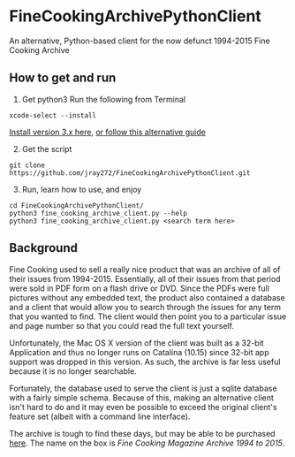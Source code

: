 # FineCookingArchivePythonClient
An alternative, Python-based client for the now defunct 1994-2015 Fine Cooking Archive

## How to get and run
1. Get python3
Run the following from Terminal
```
xcode-select --install
```
[Install version 3.x here](https://www.python.org/downloads/mac-osx/), [or follow this alternative guide](https://docs.python-guide.org/starting/install3/osx/)

2. Get the script

```
git clone https://github.com/jray272/FineCookingArchivePythonClient.git
```

3. Run, learn how to use, and enjoy

```
cd FineCookingArchivePythonClient/
python3 fine_cooking_archive_client.py --help
python3 fine_cooking_archive_client.py <search term here>
```


## Background
Fine Cooking used to sell a really nice product that was an archive of all of their issues from 1994-2015. Essentially, all of their issues from that period were sold in PDF form on a flash drive or DVD. Since the PDFs were full pictures without any embedded text, the product also contained a database and a client that would allow you to search through the issues for any term that you wanted to find. The client would then point you to a particular issue and page number so that you could read the full text yourself.

Unfortunately, the Mac OS X version of the client was built as a 32-bit Application and thus no longer runs on Catalina (10.15) since 32-bit app support was dropped in this version. As such, the archive is far less useful because it is no longer searchable.

Fortunately, the database used to serve the client is just a sqlite database with a fairly simple schema. Because of this, making an alternative client isn't hard to do and it may even be possible to exceed the original client's feature set (albeit with a command line interface).

The archive is tough to find these days, but may be able to be purchased [here](https://www.amazon.com/Fine-Cooking-2015-Magazine-Archive/dp/1631865978/). The name on the box is *Fine Cooking Magazine Archive 1994 to 2015*.